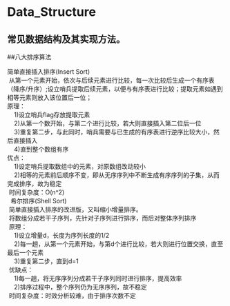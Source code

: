 # Data_Structure
常见数据结构及其实现方法。
---
##八大排序算法

简单直接插入排序(Insert Sort)<br> 
  从第一个元素开始，依次与后续元素进行比较，每一次比较后生成一个有序表（降序/升序）;设立哨兵提取后续元素，以便与有序表进行比较；提取元素如遇到相等元素则放入该位置后一位；<br> 
  原理：<br> 
     1)设立哨兵flag存放提取元素 <br>
      2)从第一个数开始，与第二个进行比较，若大则直接插入第二位后一位 <br>
      3)重复第二步，与此同时，哨兵需要与已生成的有序表进行逆序比较大小，然后直接插入 <br>
      4)直到整个数组有序<br> 
  优点：<br>
     1)设定哨兵提取数组中的元素，对原数组改动较小<br>
      2)相等的元素前后顺序不变，即从无序序列中不断生成有序序列的子集，从而完成排序，故为稳定 <br>
  时间复杂度：O(n^2)<br> 
  
希尔排序(Shell Sort)<br> 
  简单直接插入排序的改进版，又叫缩小增量排序。<br> 
  将数组分成若干子序列，先针对子序列进行排序，而后对整体序列排序<br> 
  原理：<br> 
      1)设立增量d，长度为序列长度的1/2<br> 
      2)每一趟，从第一个元素开始，与第d个进行比较，若大则进行位置交换，直至最后一个元素<br> 
      3)重复第二步，直到d=1<br> 
  优缺点：<br> 
      1)每一趟，将无序序列分成若干子序列同时进行排序，提高效率<br> 
      2)排序过程中，整个序列仍为无序序列，故不稳定<br> 
  时间复杂度：时效分析较难，由于排序次数不定<br> 
  
  
